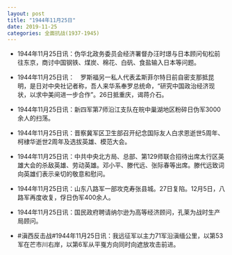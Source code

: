 ```yaml
---
layout: post
title: "1944年11月25日"
date: 2019-11-25
categories: 全面抗战(1937-1945)
---
```


<meta name="referrer" content="no-referrer" />

- 1944年11月25日讯：伪华北政务委员会经济署督办汪时璟与日本顾问旬松前往东京，商讨中国钢铁、煤炭、棉花、白矾、食盐输入日本等问题。 

- 1944年11月25日讯：　罗斯福另一私人代表孟斯菲尔特日前自密支那抵昆明，是日对中央社记者称，吾人来华系奉罗总统命，“研究中国政治经济现状，以求中美间进一步合作”。26日抵重庆，谒蒋介石。 

- 1944年11月25日讯：新四军第7师沿江支队在皖中巢湖地区粉碎日伪军3000余人的扫荡。 

- 1944年11月25日讯：晋察冀军区卫生部召开纪念国际友人白求恩逝世5周年、柯棣华逝世2周年及选拔英雄、模范大会。 

- 1944年11月25日讯：中共中央北方局、总部、第129师联合招待出席太行区英雄大会的杀敌英雄、劳动英雄。邓小平、滕代远、张际春等出席。滕代远致词向英雄们表示亲切的敬意和慰问。 

- 1944年11月25日讯：山东八路军一部攻克寿张县城。27日复陷。12月5日，八路军再度收复，俘日伪军400余人。 

- 1944年11月25日讯：国民政府聘请纳尔逊为高等经济顾问，孔莱为战时生产局顾问。 

- #滇西反击战#1944年11月25日讯：我远征军以主力71军沿滇缅公里，以第53军在芒市川右岸，以第6军从平戛方向同时向遮放攻击前进。 

